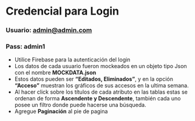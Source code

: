 # Credencial para Login


### Usuario: admin@admin.com
### Pass:    admin1

 - Utilice Firebase para la autenticación del login
 - Los datos de cada usuario fueron mockeados en un objeto tipo Json con el nombre **MOCKDATA.json**
 - Estos datos pueden ser **“Editados, Eliminados”**, y en la opción **“Acceso”** muestran los gráficos de sus accesos en la ultima semana.
 - Al hacer click sobre los títulos de cada atributo en las tablas estas se ordenan de forma **Ascendente y Descendente**, también cada uno posee un filtro donde puede hacerse una búsqueda.
 - Agregue **Paginación** al pie de pagina 

